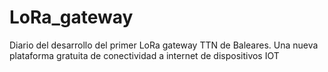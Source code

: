 # LoRa_gateway
Diario del desarrollo del primer LoRa gateway TTN de Baleares. Una nueva plataforma gratuita de conectividad a internet de dispositivos IOT
